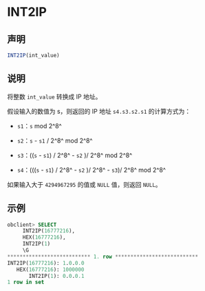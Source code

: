 # INT2IP

## 声明

```javascript
INT2IP(int_value)
```

## 说明

将整数 `int_value` 转换成 IP 地址。

假设输入的数值为 s，则返回的 IP 地址 `s4.s3.s2.s1` 的计算方式为：

* `s1`：`s` mod 2^8^

* `s2`：`s` - `s1` / 2^8^ mod 2^8^

* `s3`：((`s` - `s1`) / 2^8^ - `s2` )/ 2^8^ mod 2^8^

* `s4`：(((`s` - `s1`) / 2^8^ - `s2` )/ 2^8^ - `s3`)/ 2^8^ mod 2^8^

如果输入大于 `4294967295` 的值或 `NULL` 值，则返回 `NULL`。

## 示例

```sql
obclient> SELECT
     INT2IP(16777216),
     HEX(16777216),
     INT2IP(1)
     \G
*************************** 1. row ***************************
INT2IP(16777216): 1.0.0.0
   HEX(16777216): 1000000
       INT2IP(1): 0.0.0.1
1 row in set 
```
